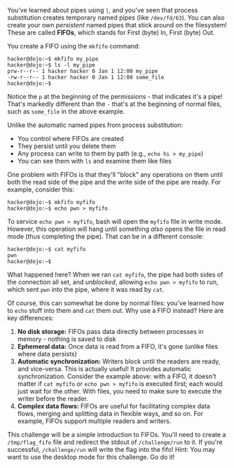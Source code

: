 You've learned about pipes using `|`, and you've seen that process substitution creates temporary named pipes (like `/dev/fd/63`).
You can also create your own _persistent_ named pipes that stick around on the filesystem!
These are called **FIFOs**, which stands for First (byte) In, First (byte) Out.

You create a FIFO using the `mkfifo` command:

```console
hacker@dojo:~$ mkfifo my_pipe
hacker@dojo:~$ ls -l my_pipe
prw-r--r-- 1 hacker hacker 0 Jan 1 12:00 my_pipe
-rw-r--r-- 1 hacker hacker 0 Jan 1 12:00 some_file
hacker@dojo:~$
```

Notice the `p` at the beginning of the permissions - that indicates it's a pipe!
That's markedly different than the `-` that's at the beginning of normal files, such as `some_file` in the above example.

Unlike the automatic named pipes from process substitution:

- You control where FIFOs are created
- They persist until you delete them  
- Any process can write to them by path (e.g., `echo hi > my_pipe`)
- You can see them with `ls` and examine them like files

One problem with FIFOs is that they'll "block" any operations on them until both the read side of the pipe and the write side of the pipe are ready.
For example, consider this:

```console
hacker@dojo:~$ mkfifo myfifo
hacker@dojo:~$ echo pwn > myfifo
```

To service `echo pwn > myfifo`, bash will open the `myfifo` file in write mode.
However, this operation will hang until something _also_ opens the file in read mode (thus completing the pipe).
That can be in a different console:

```console
hacker@dojo:~$ cat myfifo
pwn
hacker@dojo:~$
```

What happened here?
When we ran `cat myfifo`, the pipe had both sides of the connection all set, and _unblocked_, allowing `echo pwn > myfifo` to run, which sent `pwn` into the pipe, where it was read by `cat`.

Of course, this can somewhat be done by normal files: you've learned how to `echo` stuff into them and `cat` them out.
Why use a FIFO instead?
Here are key differences:

1. **No disk storage:** FIFOs pass data directly between processes in memory - nothing is saved to disk
2. **Ephemeral data:** Once data is read from a FIFO, it's gone (unlike files where data persists)
3. **Automatic synchronization:** Writers block until the readers are ready, and vice-versa. This is actually useful! It provides automatic synchronization. Consider the example above: with a FIFO, it doesn't matter if `cat myfifo` or `echo pwn > myfifo` is executed first; each would just wait for the other. With files, you need to make sure to execute the writer before the reader.
4. **Complex data flows:** FIFOs are useful for facilitating complex data flows, merging and splitting data in flexible ways, and so on. For example, FIFOs support multiple readers and writers.

This challenge will be a simple introduction to FIFOs.
You'll need to create a `/tmp/flag_fifo` file and redirect the stdout of `/challenge/run` to it.
If you're successful, `/challenge/run` will write the flag into the fifo!
Hint: You may want to use the desktop mode for this challenge.
Go do it!
